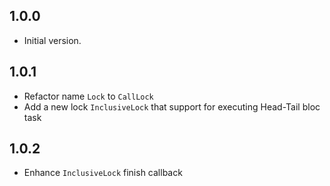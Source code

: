 ## 1.0.0

- Initial version.

## 1.0.1

- Refactor name `Lock` to `CallLock`
- Add a new lock `InclusiveLock` that support for executing Head-Tail bloc task

## 1.0.2

- Enhance `InclusiveLock` finish callback

